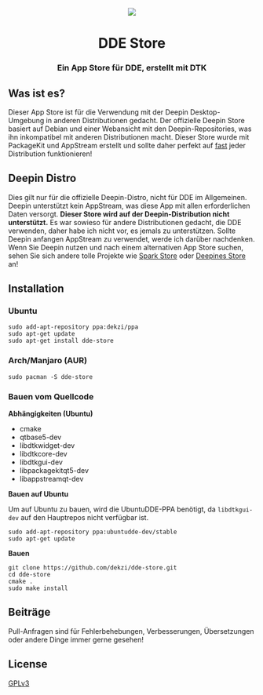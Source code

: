 <p align="center"><img src="https://user-images.githubusercontent.com/56656996/99621835-b2d8dc80-29dd-11eb-8183-987e80f8b3a7.png"></p>
<h1 align="center">DDE Store</h1>
<h3 align="center">Ein App Store für DDE, erstellt mit DTK</h3>

## Was ist es?

Dieser App Store ist für die Verwendung mit der Deepin Desktop-Umgebung in anderen Distributionen gedacht. Der offizielle Deepin Store basiert auf Debian und einer Webansicht mit den Deepin-Repositories, was ihn inkompatibel mit anderen Distributionen macht. Dieser Store wurde mit PackageKit und AppStream erstellt und sollte daher perfekt auf [fast](#deepin-distro) jeder Distribution funktionieren!

## Deepin Distro

Dies gilt nur für die offizielle Deepin-Distro, nicht für DDE im Allgemeinen. Deepin unterstützt kein AppStream, was diese App mit allen erforderlichen Daten versorgt. **Dieser Store wird auf der Deepin-Distribution nicht unterstützt.** Es war sowieso für andere Distributionen gedacht, die DDE verwenden, daher habe ich nicht vor, es jemals zu unterstützen. Sollte Deepin anfangen AppStream zu verwendet, werde ich darüber nachdenken. Wenn Sie Deepin nutzen und nach einem alternativen App Store suchen, sehen Sie sich andere tolle Projekte wie [Spark Store](https://www.spark-app.store) oder [Deepines Store](https://deepines.com) an!

## Installation
### Ubuntu
```
sudo add-apt-repository ppa:dekzi/ppa
sudo apt-get update
sudo apt-get install dde-store
```

### Arch/Manjaro (AUR)
```
sudo pacman -S dde-store
```

### Bauen vom Quellcode
**Abhängigkeiten (Ubuntu)**
- cmake
- qtbase5-dev
- libdtkwidget-dev
- libdtkcore-dev
- libdtkgui-dev
- libpackagekitqt5-dev
- libappstreamqt-dev

**Bauen auf Ubuntu**

Um auf Ubuntu zu bauen, wird die UbuntuDDE-PPA benötigt, da `libdtkgui-dev` auf den Hauptrepos nicht verfügbar ist.
```
sudo add-apt-repository ppa:ubuntudde-dev/stable
sudo apt-get update
```

**Bauen**
```
git clone https://github.com/dekzi/dde-store.git
cd dde-store
cmake .
sudo make install
```

## Beiträge
Pull-Anfragen sind für Fehlerbehebungen, Verbesserungen, Übersetzungen oder andere Dinge immer gerne gesehen!

## License
[GPLv3](LICENSE)
